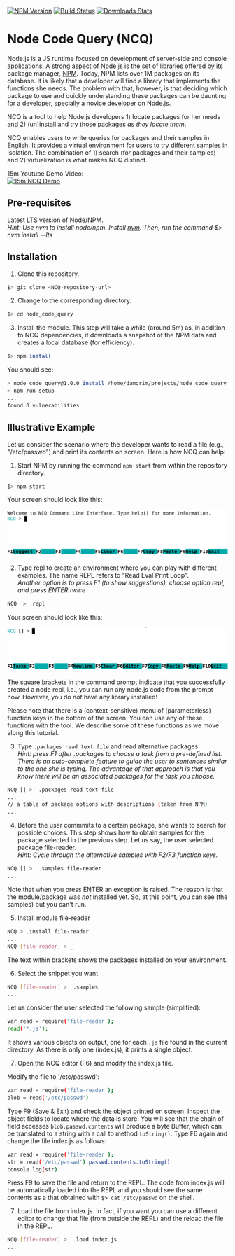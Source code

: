 
[![NPM Version][npm-image]][npm-url]
[![Build Status][travis-image]][travis-url]
[![Downloads Stats][npm-downloads]][npm-url]

# Node Code Query (NCQ)

Node.js is a JS runtime focused on development of server-side and console applications. A strong aspect of Node.js is the set of libraries offered by 
its package manager, [NPM](https://www.npmjs.com/). Today, NPM lists over 1M packages on its database. It is likely that a developer will find a library that implements the functions she needs. The problem with that, however, is that deciding which package to use and quickly understanding these packages can be daunting for a developer, specially a novice developer on Node.js.

NCQ is a tool to help Node.js developers 1) locate packages for her needs and 2) (un)install and try those packages *as they locate them*. 

NCQ enables users to write queries for packages and their samples in English. It provides a virtual environment for users to try different samples in isolation. The combination of 1) search (for packages and their samples) and 2) virtualization is what makes NCQ distinct.

15m Youtube Demo Video:<br>
[![15m NCQ Demo](https://img.youtube.com/vi/C1PZ2g96eVo/0.jpg)](https://www.youtube.com/watch?v=C1PZ2g96eVo&t=43s/0.jpg)

<!--[Here](https://1drv.ms/v/s!AoG_FqzVTCCZj0TSWAbXMwvzJ_0Z) is a demonstration of a very rough idea of ​​the project.-->

## Pre-requisites

Latest LTS version of Node/NPM.<br>*Hint: Use nvm to install node/npm. Install [nvm](https://github.com/nvm-sh/nvm). Then, run the command $> nvm install --lts*

## Installation

1. Clone this repository.

```sh
$> git clone <NCQ-repository-url>
```

2. Change to the corresponding directory.


```sh
$> cd node_code_query
```

3. Install the module. This step will take a while (around 5m) as, in addition to NCQ dependencies, it downloads a snapshot of the NPM data and creates a local database (for efficiency).

```sh
$> npm install
```

You should see:
```sh
> node_code_query@1.0.0 install /home/damorim/projects/node_code_query
> npm run setup
...
found 0 vulnerabilities
```

## Illustrative Example

Let us consider the scenario where the developer wants to read a file (e.g., "/etc/passwd") and print its contents on screen. Here is how NCQ can help:

1. Start NPM by running the command `npm start` from within the repository directory.

```sh
$> npm start
```
Your screen should look like this:

<img src="/media/ncq_norepl.png" alt="keys no repl" width="650"/>

2. Type repl to create an environment where you can play with different examples. The name REPL refers to "Read Eval Print Loop". <br>*Another option is to press F1 (to show suggestions), choose option repl, and press ENTER twice*

```sh
NCQ  >  repl
```
Your screen should look like this:

![KEYS](/media/keys.png)

The square brackets in the command prompt indicate that you successfully created a node repl, i.e., you can run any node.js code from the prompt now. However, you do *not* have any library installed!

Please note that there is a (context-sensitive) menu of (parameterless) function keys in the bottom of the screen. You can use any of these functions with the tool. We describe some of these functions as we move along this tutorial.

<!--
3. Type `.help` in the command line or F12 (as per the menu of function keys) to see which commands you can use. 

```sh
NCQ [] >  .help
.help
.break           Sometimes you get stuck, this gets you out
.clear           Break, and also clear the local context
.editor          Enter editor mode
.exit            Exit the repl
.help            Print this help message
.install         Install given package. (Usage: .install <package>)
.load            Load JS from a file into the REPL session
.packages        Search for packages using a task, optional index to navigate results. (Usage: .packages <task> , <index>)
.samples         Search for samples using package names, or with no arguments, your installed packages. (Usage: .samples <package/s>)
.samplesByTask   Search for samples using a task. (Usage: .samplesByTask <task>)
.save            Save all evaluated commands in this REPL session to a file
.version         Print REPL version
```
-->

3. Type `.packages read text file` and read alternative packages.<br>*Hint: press F1 after .packages to choose a task from a pre-defined list. There is an auto-complete feature to guide the user to sentences similar to the one she is typing. The advantage of that approach is that you know there will be an associated packages for the task you choose.*

```sh
NCQ [] >  .packages read text file
...
// a table of package options with descriptions (taken from NPM)
...
```

4. Before the user commmits to a certain package, she wants to search for possible choices. This step shows how to obtain samples for the package selected in the previous step. Let us say, the user selected package file-reader.<br>*Hint: Cycle through the alternative samples with F2/F3 function keys.*

```sh
NCQ [] >  .samples file-reader
...
```

Note that when you press ENTER an exception is raised. The reason is that the module/package was *not* installed yet. So, at this point, you can see (the samples) but you can't run.

5. Install module file-reader

```sh
NCQ > .install file-reader
...
NCQ [file-reader] > _
```

The text within brackets shows the packages installed on your environment.

6. Select the snippet you want

```sh
NCQ [file-reader] >  .samples 
...
```
Let us consider the user selected the following sample (simplified):

```sh
var read = require('file-reader');
read('*.js');
```

It shows various objects on output, one for each `.js` file found in the current directory. As there is only one (index.js), it prints a single object.

7. Open the NCQ editor (F6) and modify the index.js file. 

Modify the file to '/etc/passwd':

```sh
var read = require('file-reader');
blob = read('/etc/passwd')
```

Type F9 (Save & Exit) and check the object printed on screen. Inspect the object fields to locate where the data is store. You will see that the chain of field accesses `blob.passwd.contents` will produce a byte Buffer, which can be translated to a string with a call to method `toString()`. Type F6 again and change the file index.js as follows:

```sh
var read = require('file-reader');
str = read('/etc/passwd').passwd.contents.toString()
console.log(str)
```

Press F9 to save the file and return to the REPL. The code from index.js will be automatically loaded into the REPL and you should see the same contents as a that obtained with `$> cat /etc/passwd` on the shell.

7. Load the file from index.js. In fact, if you want you can use a different editor to change that file (from outside the REPL) and the reload the file in the REPL.

```sh
NCQ [file-reader] >  .load index.js
...
```


<!--- 
put this in a different page. I think it is too much to digest here. --Marcelo
## Commands

### **CLI Commands:**

### `repl <package>`

Start a node.js REPL with the given packages installed.

### **REPL Commands:**

**Once the REPL is started you can use these commands:**

### `.packages <task>, <index?>`

Enter a task to search for packages. Prints a table of the 25 most starred packages and their descriptions. Optional index argument can be used to see more results. Starts at 0 by default. 

Example:
```
NCQ [] >  .packages read csv file, 0

  ┌─────────┬───────────────────┬───────────────────────────────────────────────┐
  │  index  │        name       │                   desciption                  │
  ├─────────┼───────────────────┼───────────────────────────────────────────────┤
  │    0    │ csv-to-collection │ reads a csv file and returns a collection of  │
  │         │                   │ objects, using the first record's values...   │ 
  └─────────┴───────────────────┴───────────────────────────────────────────────┘ 

```

### `.samples <package>`
Search for samples by package name. If no package/s specified, the command will search for code snippets from installed packages. Code snippets will be inserted into your prompt, and cyclable using the cycle button.

```sh
NCQ [] >  .samples csv-to-collection
.samples csv-to-collection
package: csv-to-collection, rank: 0, 1/2
NCQ [] > // this csv:
//
// name,age
// sally,5
// billy,10

// becomes...
[
  {name: "sally", age: "5"},
  {name: "billy", age: "10"}
]

```

### `.samplesByTask <task>`
Enter a task to find code snippets. Code snippets will be inserted into your prompt, and cyclable using the cycle button (default <kbd>alt</kbd> + <kbd>1</kbd>) or according to your platform. For that see the session Keybindings.

### `.install <package>`

Runs `npm install` for a given package.

### `.uninstall <package>`
Runs `npm uninstall` for a given package.

### Keybindings

The following functinalities are mapped to these keys by default:


| **Command**     |    **Keys**  |
|-|-|
| open and close autocompletes | <kbd>tab</kbd> |
| insert autocomplete | <kbd>enter</kbd> |
| scroll autocompletes | <kbd>up</kbd> / <kbd>down</kbd> |
| Cycle snippets (Windows) | <kbd>alt</kbd> + <kbd>1</kbd> |
| Cycle snippets (MacOs) | <kbd>shift</kbd> + <kbd>right</kbd> |
| View command history | <kbd>ctrl</kbd> + <kbd>up</kbd> / <kbd>ctrl</kbd> + <kbd>down</kbd> |
| Move cursor up and down in REPL | <kbd>up</kbd> / <kbd>down</kbd> |
| New line in REPL | <kbd>down</kbd> on last line |
| Paste multi-line | <kbd>ctrl</kbd> + <kbd>v</kbd> |
| Copy current input | <kbd>ctrl</kbd> + <kbd>s</kbd> |

Because of different terminal configurations, many of these keybindings can be modified in the config.json file generated on first run.
-->

<!--
## Testing

To run tests, install DevDependencies:

```
npm install --only=dev
```

Then use:

```
npm test
```

You can see test coverage using:

```
npm run coverage
```

We use mocha, nyc and sinon for testing.

-->

<!--
_For more examples and usage, please refer to the [Wiki][wiki]._
-->

<!-- ## Development setup


## Release History

* 0.2.1
    * CHANGE: Update docs (module code remains unchanged)
* 0.2.0
    * CHANGE: Remove `setDefaultXYZ()`
    * ADD: Add `init()`


## Meta

Your Name – [@YourTwitter](https://twitter.com/dbader_org) – YourEmail@example.com

Distributed under the XYZ license. See ``LICENSE`` for more information.

[https://github.com/yourname/github-link](https://github.com/dbader/)


## Contributing

1. Fork it (<https://github.com/yourname/yourproject/fork>)
2. Create your feature branch (`git checkout -b feature/fooBar`)
3. Commit your changes (`git commit -am 'Add some fooBar'`)
4. Push to the branch (`git push origin feature/fooBar`)
5. Create a new Pull Request -->

<!-- Markdown link & img dfn's -->
[npm-image]: https://img.shields.io/npm/v/datadog-metrics.svg?style=flat-square
[npm-url]: https://npmjs.org/package/datadog-metrics
[npm-downloads]: https://img.shields.io/npm/dm/datadog-metrics.svg?style=flat-square
[travis-image]: https://img.shields.io/travis/dbader/node-datadog-metrics/master.svg?style=flat-square
[travis-url]: https://travis-ci.org/dbader/node-datadog-metrics
[wiki]: https://github.com/yourname/yourproject/wiki
